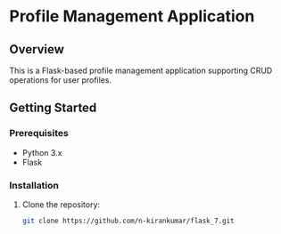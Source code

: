 # Profile Management Application

## Overview
This is a Flask-based profile management application supporting CRUD operations for user profiles.

## Getting Started

### Prerequisites
- Python 3.x
- Flask

### Installation
1. Clone the repository:
   ```bash
   git clone https://github.com/n-kirankumar/flask_7.git
